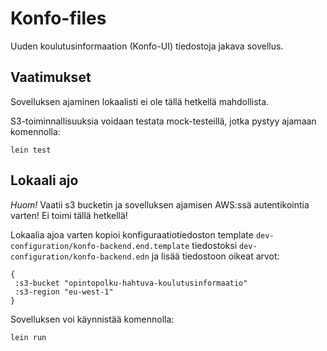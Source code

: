 # Konfo-files

Uuden koulutusinformaation (Konfo-UI) tiedostoja jakava sovellus.

## Vaatimukset

Sovelluksen ajaminen lokaalisti ei ole tällä hetkellä mahdollista. 

S3-toiminnallisuuksia voidaan testata mock-testeillä, jotka pystyy ajamaan komennolla:

`lein test`

## Lokaali ajo 

*Huom!* Vaatii s3 bucketin ja sovelluksen ajamisen AWS:ssä autentikointia varten! Ei toimi tällä hetkellä!

Lokaalia ajoa varten kopioi konfiguraatiotiedoston template `dev-configuration/konfo-backend.end.template`
tiedostoksi `dev-configuration/konfo-backend.edn` ja lisää tiedostoon oikeat arvot:

```
{
 :s3-bucket "opintopolku-hahtuva-koulutusinformaatio"
 :s3-region "eu-west-1"
}
```

Sovelluksen voi käynnistää komennolla:

`lein run`